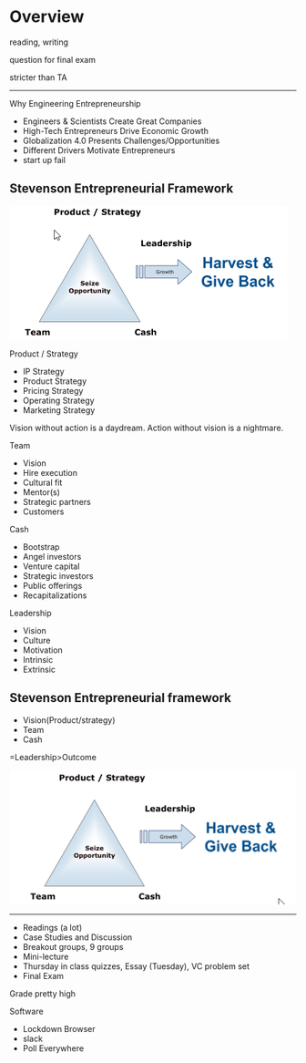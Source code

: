 # Overview

reading, writing

question for final exam

stricter than TA

---

Why Engineering Entrepreneurship

- Engineers & Scientists Create Great Companies
- High-Tech Entrepreneurs Drive Economic Growth
- Globalization 4.0 Presents Challenges/Opportunities
- Different Drivers Motivate Entrepreneurs
- start up fail

## Stevenson Entrepreneurial Framework

![image-20250122233938029](https://raw.githubusercontent.com/davidliuk/images/master/blogimage-20250122233938029.png)

Product / Strategy

- IP Strategy
- Product Strategy
- Pricing Strategy
- Operating Strategy
- Marketing Strategy

Vision without action is a daydream.
Action without vision is a nightmare.

Team

- Vision
- Hire execution
- Cultural fit
- Mentor(s)
- Strategic partners
- Customers

Cash

- Bootstrap
- Angel investors
- Venture capital
- Strategic investors
- Public offerings
- Recapitalizations

Leadership

- Vision
- Culture
- Motivation
- Intrinsic
- Extrinsic

## Stevenson Entrepreneurial framework

- Vision(Product/strategy)
- Team
- Cash

=Leadership>Outcome

![image-20250127162353535](https://raw.githubusercontent.com/davidliuk/images/master/blogblogimage-20250127162353535.png)

---

- Readings (a lot)
- Case Studies and Discussion
- Breakout groups, 9 groups
- Mini-lecture
- Thursday in class quizzes, Essay (Tuesday), VC problem set
- Final Exam

Grade pretty high

Software

- Lockdown Browser
- slack
- Poll Everywhere